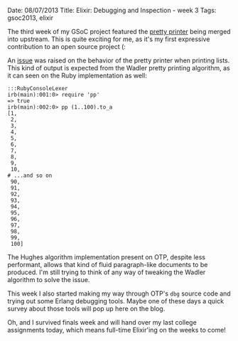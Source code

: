 Date: 08/07/2013
Title: Elixir: Debugging and Inspection - week 3
Tags: gsoc2013, elixir

The third week of my GSoC project featured the [pretty printer](https://github.com/elixir-lang/elixir/pull/1377) being merged into upstream.
This is quite exciting for me, as it's my first expressive contribution to an open source project (:

An [issue](https://github.com/elixir-lang/elixir/issues/1383) was raised on the behavior of the pretty printer when printing lists.
This kind of output is expected from the Wadler pretty printing algorithm, as it can seen on the Ruby implementation as well:

    :::RubyConsoleLexer
    irb(main):001:0> require 'pp'
    => true
    irb(main):002:0> pp (1..100).to_a
    [1,
     2,
     3,
     4,
     5,
     6,
     7,
     8,
     9,
     10,
    # ...and so on
     90,
     91,
     92,
     93,
     94,
     95,
     96,
     97,
     98,
     99,
     100]

The Hughes algorithm implementation present on OTP, despite less performant, allows that kind of fluid paragraph-like 
documents to be produced.
I'm still trying to think of any way of tweaking the Wadler algorithm to solve the issue.

This week I also started making my way through OTP's `dbg` source code and trying out some Erlang debugging tools. 
Maybe one of these days a quick survey about those tools will pop up here on the blog. 

Oh, and I survived finals week and will hand over my last college assignments today, which means full-time Elixir'ing
on the weeks to come!
